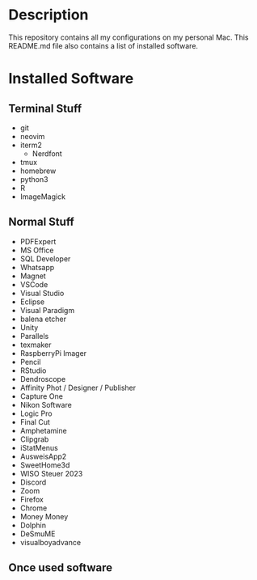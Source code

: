 # Description

This repository contains all my configurations on my personal Mac. 
This README.md file also contains a list of installed software. 

# Installed Software

## Terminal Stuff

- git
- neovim
- iterm2 
    - Nerdfont
- tmux
- homebrew
- python3
- R
- ImageMagick

## Normal Stuff

- PDFExpert
- MS Office
- SQL Developer
- Whatsapp
- Magnet
- VSCode
- Visual Studio
- Eclipse
- Visual Paradigm
- balena etcher
- Unity
- Parallels
- texmaker
- RaspberryPi Imager
- Pencil
- RStudio
- Dendroscope
- Affinity Phot / Designer / Publisher
- Capture One
- Nikon Software
- Logic Pro
- Final Cut 
- Amphetamine
- Clipgrab
- iStatMenus
- AusweisApp2
- SweetHome3d
- WISO Steuer 2023
- Discord
- Zoom
- Firefox
- Chrome
- Money Money
- Dolphin
- DeSmuME
- visualboyadvance

## Once used software

